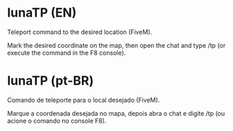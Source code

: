 # lunaTP (EN)
Teleport command to the desired location (FiveM).

Mark the desired coordinate on the map, then open the chat and type /tp (or execute the command in the F8 console).

# lunaTP (pt-BR)
Comando de teleporte para o local desejado (FiveM).

Marque a coordenada desejada no mapa, depois abra o chat e digite /tp (ou acione o comando no console F8).

